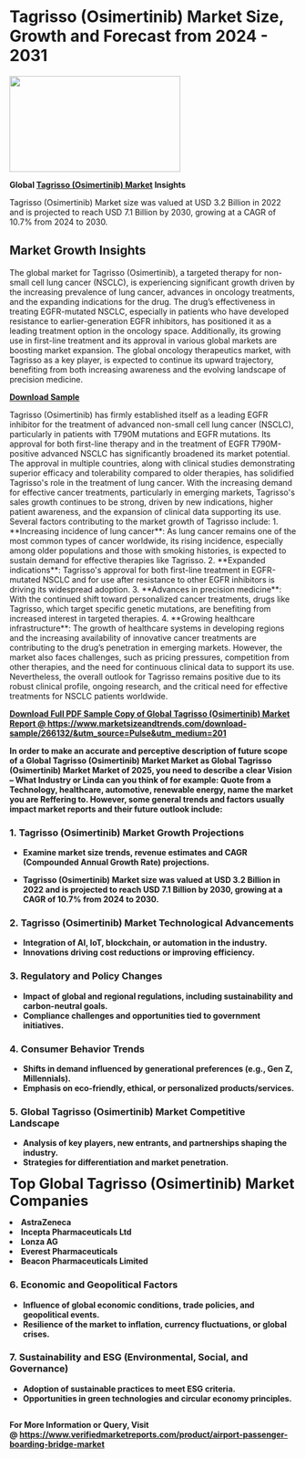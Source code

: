 <H1>Tagrisso (Osimertinib) Market Size, Growth and Forecast from 2024 - 2031</H1><img class="aligncenter size-medium wp-image-584254" src="https://thirdeyenews.in/wp-content/uploads/2024/09/Global-Market-Research-300x168.jpeg" alt="" width="300" height="168" /><p><strong>Global&nbsp;<a href="https://www.marketsizeandtrends.com/download-sample/266132/&amp;utm_source=Pulse&amp;utm_medium=201">Tagrisso (Osimertinib) Market</a> Insights</strong></p><p>Tagrisso (Osimertinib) Market size was valued at USD 3.2 Billion in 2022 and is projected to reach USD 7.1 Billion by 2030, growing at a CAGR of 10.7% from 2024 to 2030.</p><p><h2>Market Growth Insights</h2> <p>The global market for Tagrisso (Osimertinib), a targeted therapy for non-small cell lung cancer (NSCLC), is experiencing significant growth driven by the increasing prevalence of lung cancer, advances in oncology treatments, and the expanding indications for the drug. The drug’s effectiveness in treating EGFR-mutated NSCLC, especially in patients who have developed resistance to earlier-generation EGFR inhibitors, has positioned it as a leading treatment option in the oncology space. Additionally, its growing use in first-line treatment and its approval in various global markets are boosting market expansion. The global oncology therapeutics market, with Tagrisso as a key player, is expected to continue its upward trajectory, benefiting from both increasing awareness and the evolving landscape of precision medicine.</p> <p><strong><a href="#">Download Sample</a></strong></p> <p>Tagrisso (Osimertinib) has firmly established itself as a leading EGFR inhibitor for the treatment of advanced non-small cell lung cancer (NSCLC), particularly in patients with T790M mutations and EGFR mutations. Its approval for both first-line therapy and in the treatment of EGFR T790M-positive advanced NSCLC has significantly broadened its market potential. The approval in multiple countries, along with clinical studies demonstrating superior efficacy and tolerability compared to older therapies, has solidified Tagrisso's role in the treatment of lung cancer. With the increasing demand for effective cancer treatments, particularly in emerging markets, Tagrisso's sales growth continues to be strong, driven by new indications, higher patient awareness, and the expansion of clinical data supporting its use. Several factors contributing to the market growth of Tagrisso include: 1. **Increasing incidence of lung cancer**: As lung cancer remains one of the most common types of cancer worldwide, its rising incidence, especially among older populations and those with smoking histories, is expected to sustain demand for effective therapies like Tagrisso. 2. **Expanded indications**: Tagrisso's approval for both first-line treatment in EGFR-mutated NSCLC and for use after resistance to other EGFR inhibitors is driving its widespread adoption. 3. **Advances in precision medicine**: With the continued shift toward personalized cancer treatments, drugs like Tagrisso, which target specific genetic mutations, are benefiting from increased interest in targeted therapies. 4. **Growing healthcare infrastructure**: The growth of healthcare systems in developing regions and the increasing availability of innovative cancer treatments are contributing to the drug’s penetration in emerging markets. However, the market also faces challenges, such as pricing pressures, competition from other therapies, and the need for continuous clinical data to support its use. Nevertheless, the overall outlook for Tagrisso remains positive due to its robust clinical profile, ongoing research, and the critical need for effective treatments for NSCLC patients worldwide.</p> <p><strong><a href="#"></p><p><span class=""><strong>Download Full PDF Sample Copy of Global Tagrisso (Osimertinib) Market Report</strong> @ <a href="https://www.marketsizeandtrends.com/download-sample/266132/&amp;utm_source=Pulse&amp;utm_medium=201" target="_blank">https://www.marketsizeandtrends.com/download-sample/266132/&amp;utm_source=Pulse&amp;utm_medium=201</a></span></p><p>In order to make an accurate and perceptive description of future scope of a Global&nbsp;Tagrisso (Osimertinib) Market Market as Global&nbsp;Tagrisso (Osimertinib) Market Market of 2025, you need to describe a clear Vision &ndash; What Industry or Linda can you think of for example: Quote from a Technology, healthcare, automotive, renewable energy, name the market you are Reffering to. However, some general trends and factors usually impact market reports and their future outlook include:</p><h3>1.&nbsp;<strong>Tagrisso (Osimertinib) Market Growth Projections</strong></h3><ul><li>Examine market size trends, revenue estimates and CAGR (Compounded Annual Growth Rate) projections.</li><li><p>Tagrisso (Osimertinib) Market size was valued at USD 3.2 Billion in 2022 and is projected to reach USD 7.1 Billion by 2030, growing at a CAGR of 10.7% from 2024 to 2030.</p></li></ul><h3>2.&nbsp;<strong>Tagrisso (Osimertinib) Market Technological Advancements</strong></h3><ul><li>Integration of AI, IoT, blockchain, or automation in the industry.</li><li>Innovations driving cost reductions or improving efficiency.</li></ul><h3>3.&nbsp;<strong>Regulatory and Policy Changes</strong></h3><ul><li>Impact of global and regional regulations, including sustainability and carbon-neutral goals.</li><li>Compliance challenges and opportunities tied to government initiatives.</li></ul><h3>4.&nbsp;<strong>Consumer Behavior Trends</strong></h3><ul><li>Shifts in demand influenced by generational preferences (e.g., Gen Z, Millennials).</li><li>Emphasis on eco-friendly, ethical, or personalized products/services.</li></ul><h3>5.&nbsp;<strong>Global Tagrisso (Osimertinib) Market Competitive Landscape</strong></h3><ul><li>Analysis of key players, new entrants, and partnerships shaping the industry.</li><li>Strategies for differentiation and market penetration.</li></ul><p data-pm-slice="1 1 []"><span style="color: inherit; font-family: inherit; font-size: 25px;">Top Global Tagrisso (Osimertinib) Market Companies</span></p><div class="" data-test-id=""><p><li>AstraZeneca</li><li> Incepta Pharmaceuticals Ltd</li><li> Lonza AG</li><li> Everest Pharmaceuticals</li><li> Beacon Pharmaceuticals Limited</li></p></div><h3>6.&nbsp;<strong>Economic and Geopolitical Factors</strong></h3><ul><li>Influence of global economic conditions, trade policies, and geopolitical events.</li><li>Resilience of the market to inflation, currency fluctuations, or global crises.</li></ul><h3>7.&nbsp;<strong>Sustainability and ESG (Environmental, Social, and Governance)</strong></h3><ul><li>Adoption of sustainable practices to meet ESG criteria.</li><li>Opportunities in green technologies and circular economy principles.</li></ul><h2><strong style="font-size: 14px;">For More Information or Query, Visit @&nbsp;</strong><a style="background-color: #ffffff; font-size: 14px;" href="https://www.marketsizeandtrends.com/report/tagrisso-osimertinib-market/" target="_blank">https://www.verifiedmarketreports.com/product/airport-passenger-boarding-bridge-market</a></h2>
